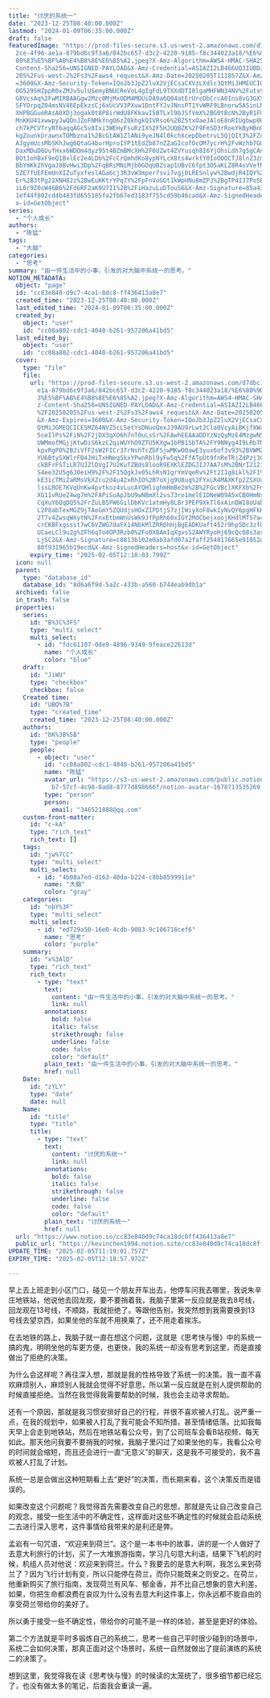 ```yaml
---
title: "讨厌的系统一"
date: "2023-12-25T08:40:00.000Z"
lastmod: "2024-01-09T06:35:00.000Z"
draft: false
featuredImage: "https://prod-files-secure.s3.us-west-2.amazonaws.com/d7dbc101-8\
  2ce-4f96-ae1a-879bd6c9f3a6/842bc657-d3c2-4220-9185-f8c344023a18/%E6%80%9D%E8%\
  80%83%E5%BF%AB%E4%B8%8E%E6%85%A2.jpeg?X-Amz-Algorithm=AWS4-HMAC-SHA256&X-Amz-\
  Content-Sha256=UNSIGNED-PAYLOAD&X-Amz-Credential=ASIAZI2LB466UQ3IUBDJ%2F20250\
  205%2Fus-west-2%2Fs3%2Faws4_request&X-Amz-Date=20250205T111857Z&X-Amz-Expires\
  =3600&X-Amz-Security-Token=IQoJb3JpZ2luX2VjECsaCXVzLXdlc3QtMiJHMEUCIQDrL6Gzfj\
  OO529SHZppR0xZMJv5ulUSemyBNUCReVoL4gIgFdL9TXXdDTI0lgaMHFWN34NV%2Futs9uDQwGFzl\
  G8VcsAq%2FwMIRBAAGgw2Mzc0MjMxODM4MDUiDA9a6Q04atErUrcDbCrcA0Ins8vG3GXYJAH%2FVv\
  SFYOrpqZ04msNV46EpEkzsCj6xUcVV3PXvw1DntFYJvJNnsPT1YvWRF9LBnorw5ASinLMStvyy24C\
  XHPBGGueRAsA0XDj3ogak0t8P8irWdU8FKkavI5BTLxl9bJSfVmX%2BG0tBcN%2ByR1FUekyRx%2B\
  MnKKU41xwwpyJwQDnJZoFNMkYngO6zZ0khgkQIVRso6%2BZ5txOaeJAloE8nRIUgbwp0U4UhdRn65\
  ch7kPCVTryRT6aqqAGc5v8Ixi3WEHyFsuRzIX%2F5HJUQBZK%2F9FmSD3rRoeYkByHBnOgDH5XwhL\
  kgZounkUrawnxTOMbzna1%2BcGtAW1ZlANi9yeJN4l0kchXcepDbetrvL5QjQIt3%2FZckStqK7ci\
  AJgymUcsMbSKhJwg6QtaG4burHproIYP1tEdZb87nZZaGIcofOcOM7ycrH%2FvWzhb7GUgMR3CHQX\
  DaxMDuD6UufHxx6WDOm4dyz95t4BZmBMcXH%2F6UZwt4ZVYusqh8I6YjOhsLdh7g5gCAnvVtRa9Ky\
  BOt1ohBxF9eQ1BxlEc2e4LDb%2FcCrQmhdKo8ypNYLcX8ts4wrktY0IoOOOCTJ8lnZ3zmib%2FJub\
  BbYmKk2hVgaJ8BvHwi3Dp%2FqBRiMNiMjb0GOqUBZsap1UBvC6fpt3O5aKLZ8R4sVVefNbxtCft8W\
  5ZE7fUEFEmUnXIZuTyxfeslAGa6cj3R3vW3mper7svi7vgj0LRESnlyw%2BwdjR4IQY%2F1van2mM\
  Er%2B3tPg22XNH82z%2BwEuKKtrYPq7Y%2FpFnVoGGt1kWpHNu8mZPJ%2BgTP4IJ7PoSEGr59E2AJ\
  iL6r9Z0cW46B6%2Fd6RF2aK9U7I1%2B%2FiHazuLuDTouS6&X-Amz-Signature=85a4388d17b8e\
  1ef44f802cd4b483fd655185fa2fb67ed3183f755cd59b46cad&X-Amz-SignedHeaders=host&\
  x-id=GetObject"
series:
  - "个人成长"
authors:
  - "陈猛"
tags:
  - "大脑"
categories:
  - "思考"
summary: "由一件生活中的小事，引发的对大脑中系统一的思考。"
NOTION_METADATA:
  object: "page"
  id: "cc83e840-d9c7-4ca1-8dc8-ff436413a8e7"
  created_time: "2023-12-25T08:40:00.000Z"
  last_edited_time: "2024-01-09T06:35:00.000Z"
  created_by:
    object: "user"
    id: "cc08a802-cdc1-4040-b261-957206a41bd5"
  last_edited_by:
    object: "user"
    id: "cc08a802-cdc1-4040-b261-957206a41bd5"
  cover:
    type: "file"
    file:
      url: "https://prod-files-secure.s3.us-west-2.amazonaws.com/d7dbc101-82ce-4f96-a\
        e1a-879bd6c9f3a6/842bc657-d3c2-4220-9185-f8c344023a18/%E6%80%9D%E8%80%8\
        3%E5%BF%AB%E4%B8%8E%E6%85%A2.jpeg?X-Amz-Algorithm=AWS4-HMAC-SHA256&X-Am\
        z-Content-Sha256=UNSIGNED-PAYLOAD&X-Amz-Credential=ASIAZI2LB466SFO7RJ4H\
        %2F20250205%2Fus-west-2%2Fs3%2Faws4_request&X-Amz-Date=20250205T111803Z\
        &X-Amz-Expires=3600&X-Amz-Security-Token=IQoJb3JpZ2luX2VjECsaCXVzLXdlc3\
        QtMiJGMEQCICE5MZ64NVZ5cLSetYsDNuoQexJ39AU9rLwt2Cla0VcyAiBKjfXWa0qLrSN6D\
        5ceIlPs%2FiN%2F2jDX3qXO6h7nT0uLsSr%2FAwhEEAAaDDYzNzQyMzE4MzgwNSIM0qB9x0\
        UWMmofMGjjKtwDiS6kzC2qiWUYhO9ZTU5KXgw1bPB1SbTA%2FY9NNyg4I9LRb7NBviXxNtk\
        kpvRgPO%2BJiVfF2sW2FICr37rNshTcZbFSjwMKwO0awE3yux6of3v93%2BVWMZRmzti49l\
        YU6BtySXWlrFB4JHiTxHNegSkxYPwnRbl9yFw5q%2FfATpUt9fnReTRjZdPzj3CSrdFdso8\
        ckBFrFSTiLR7UJZlDVgI7U2KuTZBds8looR9EXKlEZDGJIJ7AA7sM%2BNrI212i7xZRqAIl\
        S4ee32U5g6J0eiH9%2F%2F15QgkJx05LhRsN1grYmVqeRv%2Ft2I1g8ikl%2FI%2BL5S0zo\
        kE3icTMiZaRMsVkXZcu2d4u42xRhIO%2B7oXjg9U8uq%2FYxLR4MAXKfp2ZSXUu5Z%2FFKS\
        lssLROE7KVqUnKw4pvtkoz4vLucAYQHlighmHmBe2m%2B%2FGcVBclXKFXb%2FmFlJ6rqWe\
        XG11vRUeZ4wg7m%2FAPiSuApJbU9wNBmXl2vs73ro1melE1DNeW09A5xCB0HmNs%2FUVbKj\
        CqXuY6QqDQ5%2FrZuLB5FW6GilDbKVc1atmHy8LBr3PEP9XkTl6xAinDWI8oUabRYw7Nbex\
        L2P8abTexMGZ9jTAoGmY5ZQUdjsHOxZIPDtjS7zjIWiyXoF8wkIyNvQY6pgHFkHxqotIfsG\
        2T7v4ZwsqWXytN%2FnxEtbmWnUsWk9JfPpRh60xIGY2MdCbejxoojKHdlMTS7a4ADXdSPbT\
        crCK8Fxgssst7wC6VZWG7daFX14NbkMlZRROhHjBgEADKUaft452r9hpSDc3zfOItej7F3J\
        UCaeLCl9u2g%2Fh6q7o4OP3Rzb0%2Fo0X8AmIqXgvsS2AWYRyoHj69cQc08s3as778%2BvX\
        LjSC2&X-Amz-Signature=c0813b102e0ab3afd07a2faff254817665e91052a811be024\
        80f931965b19ecd&X-Amz-SignedHeaders=host&x-id=GetObject"
      expiry_time: "2025-02-05T12:18:03.799Z"
  icon: null
  parent:
    type: "database_id"
    database_id: "8d6a6f9d-5a2c-433b-a560-b744eab9db1a"
  archived: false
  in_trash: false
  properties:
    series:
      id: "B%3C%3FS"
      type: "multi_select"
      multi_select:
        - id: "fdc61107-0de9-4896-9349-9feace22613d"
          name: "个人成长"
          color: "blue"
    draft:
      id: "JiWU"
      type: "checkbox"
      checkbox: false
    Created time:
      id: "UBQ%7B"
      type: "created_time"
      created_time: "2023-12-25T08:40:00.000Z"
    authors:
      id: "bK%3B%5B"
      type: "people"
      people:
        - object: "user"
          id: "cc08a802-cdc1-4040-b261-957206a41bd5"
          name: "陈猛"
          avatar_url: "https://s3-us-west-2.amazonaws.com/public.notion-static.com/775523\
            b7-57cf-4c98-8ad8-8777d898666f/notion-avatar-1678713535269.png"
          type: "person"
          person:
            email: "346521888@qq.com"
    custom-front-matter:
      id: "c~kA"
      type: "rich_text"
      rich_text: []
    tags:
      id: "jw%7CC"
      type: "multi_select"
      multi_select:
        - id: "4b08a7ed-d163-40da-b224-c8bb8599911e"
          name: "大脑"
          color: "gray"
    categories:
      id: "nbY%3F"
      type: "multi_select"
      multi_select:
        - id: "ed729a50-16e0-4cdb-9083-9c106716cef6"
          name: "思考"
          color: "purple"
    summary:
      id: "x%3AlD"
      type: "rich_text"
      rich_text:
        - type: "text"
          text:
            content: "由一件生活中的小事，引发的对大脑中系统一的思考。"
            link: null
          annotations:
            bold: false
            italic: false
            strikethrough: false
            underline: false
            code: false
            color: "default"
          plain_text: "由一件生活中的小事，引发的对大脑中系统一的思考。"
          href: null
    Date:
      id: "zYLY"
      type: "date"
      date: null
    Name:
      id: "title"
      type: "title"
      title:
        - type: "text"
          text:
            content: "讨厌的系统一"
            link: null
          annotations:
            bold: false
            italic: false
            strikethrough: false
            underline: false
            code: false
            color: "default"
          plain_text: "讨厌的系统一"
          href: null
  url: "https://www.notion.so/cc83e840d9c74ca18dc8ff436413a8e7"
  public_url: "https://kevinchen1994.notion.site/cc83e840d9c74ca18dc8ff436413a8e7"
UPDATE_TIME: "2025-02-05T11:19:01.757Z"
EXPIRY_TIME: "2025-02-05T12:18:57.972Z"

---
```

<link rel="stylesheet" href="https://cdn.jsdelivr.net/npm/katex@0.16.2/dist/katex.min.css" integrity="sha384-bYdxxUwYipFNohQlHt0bjN/LCpueqWz13HufFEV1SUatKs1cm4L6fFgCi1jT643X" crossorigin="anonymous">


早上去上班走到小区门口，碰见一个朋友开车出去，他停车问我去哪里，我说朱辛庄地铁站，他说他去回龙观，要不要捎着我，我脑子里第一反应就是我去8号线，回龙观在13号线，不顺路，我就拒绝了。等跟他告别，我突然想到我需要换到13号线去望京西，如果坐他的车就不用换乘了，还不用走着挨冻。


在去地铁的路上，我脑子就一直在想这个问题，这就是《思考快与慢》中的系统一搞的鬼，明明坐他的车更方便，也更快，我的系统一却没有思考到这里，而是直接做出了拒绝的决策。


为什么会这样呢？再往深入想，那就是我的性格导致了系统一的决策。我一直不喜欢麻烦别人，麻烦别人我就会觉得不好意思，所以第一反应就是在别人提供帮助的时候直接拒绝。当然在我觉得我需要帮助的时候，我也会主动寻求帮助。


还有一个原因，那就是我习惯安排好自己的行程，并很不喜欢被人打乱。说严重一点，在我的规划中，如果被人打乱了我可能会不知所措，甚至情绪低落。比如我每天早上会走到地铁站，然后在地铁站看公众号，到了公司班车会看B站视频，每天如此。那天他问我要不要捎我的时候，我脑子里闪过了如果坐他的车，我看公众号的时间就会缩短，而且还会进行一直“无意义”的聊天，这是我不可接受的，我不喜欢被人打乱了计划。


系统一总是会做出这种短期看上去“更好”的决策，而长期来看，这个决策反而是错误的。


如果改变这个问题呢？我觉得首先需要改变自己的思想，那就是先让自己改变自己的观念，接受一些生活中的不确定性，这样面对这些不确定性的时候就会启动系统二去进行深入思考，这件事情给我带来的是利还是弊。


孟岩有一句咒语，“欢迎来到荷兰”。这个是一本书中的故事，讲的是一个人做好了去意大利旅行的计划，买了一大堆旅游指南，学习几句意大利语，结果下飞机的时候，机组人员对他说：欢迎来到荷兰。什么？我要去的是意大利啊，我怎么来到荷兰了？因为飞行计划有变，所以只能停在荷兰，而你只能既来之则安之。在荷兰，他重新购买了旅行指南，发现荷兰有风车、郁金香，并不比自己想象的意大利差。如果，你把生命都浪费在哀叹为什么没有去意大利这件事上，你永远都不能自由的享受荷兰带给你的美好了。


所以勇于接受一些不确定性，带给你的可能不是一样的体验，甚至是更好的体验。


第二个方法就是平时多锻炼自己的系统二，思考一些自己平时很少碰到的场景中，系统二会如何决策，那真正面对这个场景时，系统一自然就做出了提前演练的系统二的决策了。


想到这里，我觉得我在读《思考快与慢》的时候读的太笼统了，很多细节都已经忘了，也没有做太多的笔记，后面我会重读一遍。

